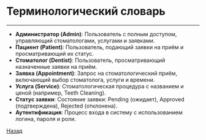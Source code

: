 ﻿# Терминологический словарь
___________________

- **Администратор (Admin)**: Пользователь с полным доступом, управляющий стоматологами, услугами и заявками.
- **Пациент (Patient)**: Пользователь, подающий заявки на приём и просматривающий их статус.
- **Стоматолог (Dentist)**: Пользователь, просматривающий назначенные заявки на приём.
- **Заявка (Appointment)**: Запрос на стоматологический приём, включающий выбор стоматолога, услуги и времени.
- **Услуга (Service)**: Стоматологическая процедура с названием и ценой (например, Teeth Cleaning).
- **Статус заявки**: Состояние заявки: Pending (ожидает), Approved (подтверждена), Rejected (отклонена).
- **Аутентификация**: Процесс входа в систему с использованием логина, пароля и роли.

[Назад](/content.md)